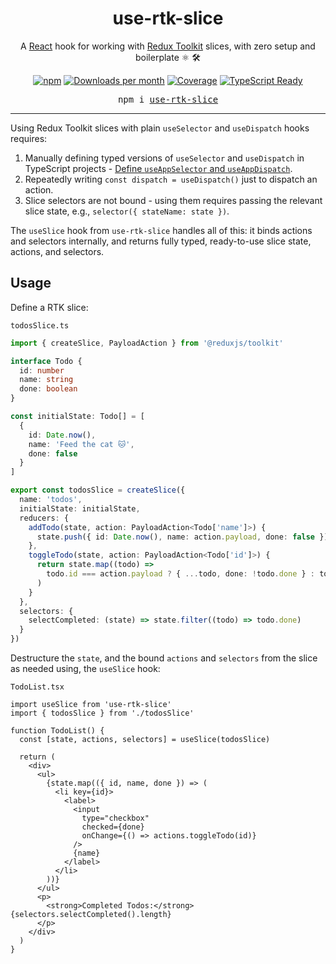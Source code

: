<div align="center">
  <h1>use-rtk-slice</h1>
  <p>A <a href="https://react.dev/">React</a> hook for working with <a href="https://redux-toolkit.js.org/">Redux Toolkit</a> slices, with zero setup and boilerplate ⚛️ 🛠️
  </p>
  <p>
    <a href="https://www.npmjs.com/package/use-rtk-slice"><img alt="npm" src="https://img.shields.io/npm/v/use-rtk-slice.svg"></a>
    <a href="https://www.npmjs.com/package/use-rtk-slice" target="_blank"><img alt="Downloads per month" src="https://img.shields.io/npm/dm/use-rtk-slice.svg" /></a>
    <a href="https://github.com/Lambdaphile/use-rtk-slice/blob/main/src/useSlice.test.tsx"><img alt="Coverage" src="https://img.shields.io/badge/coverage-100%25-brightgreen"></a>
    <a href="https://www.typescriptlang.org/"><img alt="TypeScript Ready" src="https://img.shields.io/badge/TypeScript-Ready-blue.svg"></a>
  </p>
  <pre>npm i <a href="https://www.npmjs.com/package/use-rtk-slice">use-rtk-slice</a></pre>
</div>
<hr/>

Using Redux Toolkit slices with plain `useSelector` and `useDispatch` hooks requires:

1. Manually defining typed versions of `useSelector` and `useDispatch` in TypeScript projects - [Define `useAppSelector` and `useAppDispatch`](https://redux-toolkit.js.org/tutorials/typescript#define-typed-hooks).
2. Repeatedly writing `const dispatch = useDispatch()` just to dispatch an action.
3. Slice selectors are not bound - using them requires passing the relevant slice state, e.g., `selector({ stateName: state })`.

The `useSlice` hook from `use-rtk-slice` handles all of this: it binds actions and selectors internally, and returns fully typed, ready-to-use slice state, actions, and selectors.

## Usage

Define a RTK slice:

`todosSlice.ts`

```ts
import { createSlice, PayloadAction } from '@reduxjs/toolkit'

interface Todo {
  id: number
  name: string
  done: boolean
}

const initialState: Todo[] = [
  {
    id: Date.now(),
    name: 'Feed the cat 🐱',
    done: false
  }
]

export const todosSlice = createSlice({
  name: 'todos',
  initialState: initialState,
  reducers: {
    addTodo(state, action: PayloadAction<Todo['name']>) {
      state.push({ id: Date.now(), name: action.payload, done: false })
    },
    toggleTodo(state, action: PayloadAction<Todo['id']>) {
      return state.map((todo) =>
        todo.id === action.payload ? { ...todo, done: !todo.done } : todo
      )
    }
  },
  selectors: {
    selectCompleted: (state) => state.filter((todo) => todo.done)
  }
})
```

Destructure the `state`, and the bound `actions` and `selectors` from the slice as needed using, the `useSlice` hook:

`TodoList.tsx`

```tsx
import useSlice from 'use-rtk-slice'
import { todosSlice } from './todosSlice'

function TodoList() {
  const [state, actions, selectors] = useSlice(todosSlice)

  return (
    <div>
      <ul>
        {state.map(({ id, name, done }) => (
          <li key={id}>
            <label>
              <input
                type="checkbox"
                checked={done}
                onChange={() => actions.toggleTodo(id)}
              />
              {name}
            </label>
          </li>
        ))}
      </ul>
      <p>
        <strong>Completed Todos:</strong> {selectors.selectCompleted().length}
      </p>
    </div>
  )
}
```
